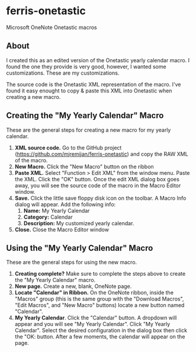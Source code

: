 # ferris-onetastic
Microsoft OneNote Onetastic macros

## About

I created this as an edited version of the Onetastic yearly calendar macro. I found the one they provide is very good, however, I wanted some customizations. These are my customizations.

The source code is the Onetastic XML representation of the macro. I've found it easy enought to copy & paste this XML into Onetastic when creating a new macro.

## Creating the "My Yearly Calendar" Macro

These are the general steps for creating a new macro for my yearly calendar.

1. **XML source code.** Go to the GitHub project (https://github.com/mjremijan/ferris-onetastic) and copy the RAW XML of the macro.
1. **New Macro.** Click the "New Macro" button on the ribbon
1. **Paste XML.** Select "Function > Edit XML" from the window menu. Paste the XML. Click the "OK" button. Once the edit XML dialog box goes away, you will see the source code of the macro in the Macro Editor window.
1. **Save.** Click the little save floppy disk icon on the toolbar. A Macro Info dialog will appear. Add the following info:
    1. **Name:** My Yearly Calendar
    1. **Category:** Calendar
    1. **Description:** My customized yearly calendar.
1. **Close.** Close the Macro Editor window

## Using the "My Yearly Calendar" Macro

These are the general steps for using the new macro.

1. **Creating complete?** Make sure to complete the steps above to create the "My Yearly Calendar" macro.
1. **New page.** Create a new, blank, OneNote page.
1. **Locate "Calendar" in Ribbon.** On the OneNote ribbon, inside the "Macros" group (this is the same group with the "Download Macros", "Edit Macros", and "New Macro" buttons) locate a new button named "Calendar".
1. **My Yearly Calendar**. Click the "Calendar" button. A dropdown will appear and you will see "My Yearly Calendar". Click "My Yearly Calendar". Select the desired configuration in the dialog box then click the "OK: button. After a few moments, the calendar will appear on the page.
